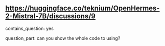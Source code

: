 ## https://huggingface.co/teknium/OpenHermes-2-Mistral-7B/discussions/9

contains_question: yes

question_part: can you show the whole code to using?